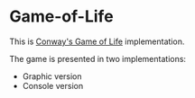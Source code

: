 # Game-of-Life
This is [Conway's Game of Life](https://en.wikipedia.org/wiki/Conway%27s_Game_of_Life) implementation.

The game is presented in two implementations:
- Graphic version
- Сonsole version
